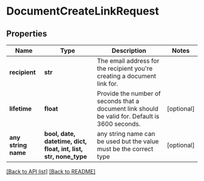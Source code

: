 # DocumentCreateLinkRequest


## Properties
Name | Type | Description | Notes
------------ | ------------- | ------------- | -------------
**recipient** | **str** | The email address for the recipient you&#39;re creating a document link for. | 
**lifetime** | **float** | Provide the number of seconds that a document link should be valid for. Default is 3600 seconds. | [optional] 
**any string name** | **bool, date, datetime, dict, float, int, list, str, none_type** | any string name can be used but the value must be the correct type | [optional]

[[Back to API list]](../README.md#documentation-for-api-endpoints) [[Back to README]](../README.md)


